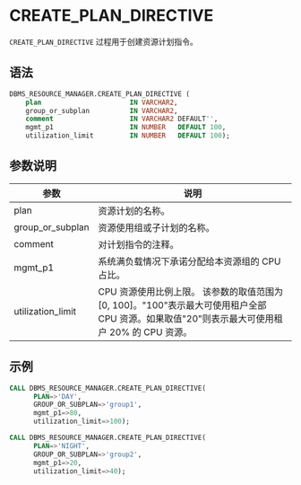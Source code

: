 # CREATE_PLAN_DIRECTIVE 

`CREATE_PLAN_DIRECTIVE` 过程用于创建资源计划指令。

## 语法 

```sql
DBMS_RESOURCE_MANAGER.CREATE_PLAN_DIRECTIVE (
    plan                      IN VARCHAR2, 
    group_or_subplan          IN VARCHAR2, 
    comment                   IN VARCHAR2 DEFAULT'', 
    mgmt_p1                   IN NUMBER   DEFAULT 100,
    utilization_limit         IN NUMBER   DEFAULT 100);
```


## 参数说明 

|        参数        |           说明          |
|-------------------|--------------------------|
| plan              | 资源计划的名称。   |
| group_or_subplan  | 资源使用组或子计划的名称。    |
| comment           | 对计划指令的注释。   |
| mgmt_p1           | 系统满负载情况下承诺分配给本资源组的 CPU 占比。 |
| utilization_limit | CPU 资源使用比例上限。 该参数的取值范围为 \[0, 100\]。"100"表示最大可使用租户全部 CPU 资源。如果取值"20"则表示最大可使用租户 20% 的 CPU 资源。 |



## 示例 

```sql
CALL DBMS_RESOURCE_MANAGER.CREATE_PLAN_DIRECTIVE(
      PLAN=>'DAY',
      GROUP_OR_SUBPLAN=>'group1',
      mgmt_p1=>80,
      utilization_limit=>100);

CALL DBMS_RESOURCE_MANAGER.CREATE_PLAN_DIRECTIVE(
      PLAN=>'NIGHT',
      GROUP_OR_SUBPLAN=>'group2',
      mgmt_p1=>20,
      utilization_limit=>40);
```